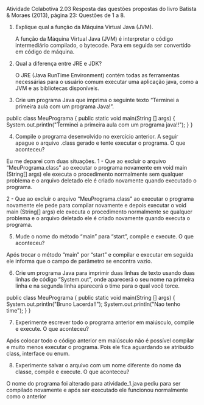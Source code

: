 Atividade Colabotiva 2.03
Resposta das questões propostas do livro Batista & Moraes (2013), página 23:
Questões de 1 a 8.

1. Explique qual a função da Máquina Virtual Java (JVM).

	A função da Máquina Virtual Java (JVM) é interpretar o código intermediário compilado, o bytecode. Para em seguida ser convertido em código de máquina.

2. Qual a diferença entre JRE e JDK? 

	O JRE (Java RunTime Environment) contém todas as ferramentas necessárias para o usuário comum executar uma aplicação java, como a JVM e as bibliotecas disponíveis.  

3. Crie um programa Java que imprima o seguinte texto “Terminei a primeira aula com um programa Java!”.
	
public class MeuPrograma {
    public static void main(String [] args) {
        System.out.println("Terminei a primeira aula com um programa java!!");
    }
}


4. Compile o programa desenvolvido no exercício anterior. A seguir apague o arquivo .class gerado e tente executar o programa. O que aconteceu? 

Eu me deparei com duas situações.
1 - Que ao excluir o arquivo “MeuPrograma.class” ao executar o programa novamente em void main (String[] args) ele executa o procedimento normalmente sem qualquer problema e o arquivo deletado ele é criado novamente quando executado o programa.

2 - Que ao excluir o arquivo “MeuPrograma.class” ao executar o programa novamente ele pede para compilar novamente e depois executar o void main (String[] args) ele executa o procedimento normalmente se qualquer problema e o arquivo deletado ele é criado novamente quando executa o programa.

5. Mude o nome do método “main” para “start”, compile e execute. O que aconteceu?

Após trocar o método “main” por “start” e compilar e executar em seguida ele informa que o campo de parâmetro se encontra vazio.

6. Crie um programa Java para imprimir duas linhas de texto usando duas linhas de código “System.out”, onde aparecerá o seu nome na primeira linha e na segunda linha aparecerá o time para o qual você torce.

public class MeuPrograma {
	public static void main(String [] args) {
		System.out.println("Bruno Lacerda!!");
		System.out.println("Nao tenho time");
	}
}

7. Experimente escrever todo o programa anterior em maiúsculo, compile e execute. O que aconteceu?

Após colocar todo o código anterior em maiúsculo não é possível compilar e muito menos executar o programa. Pois ele fica aguardando se atribuído class, interface ou enum.

8. Experimente salvar o arquivo com um nome diferente do nome da classe, compile e execute. O que aconteceu?

O nome do programa foi alterado para atividade_1.java pediu para ser compilado novamente e após ser executado ele funcionou normalmente como o anterior
